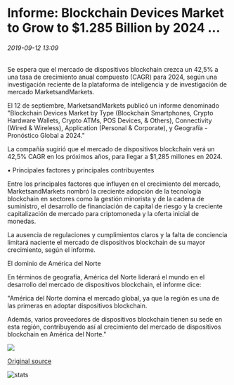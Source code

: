 # Informe: Blockchain Devices Market to Grow to $1.285 Billion by 2024 ...

###### 2019-09-12 13:09

Se espera que el mercado de dispositivos blockchain crezca un 42,5% a una tasa de crecimiento anual compuesto (CAGR) para 2024, según una investigación reciente de la plataforma de inteligencia y de investigación de mercado MarketsandMarkets.

El 12 de septiembre, MarketsandMarkets publicó un informe denominado "Blockchain Devices Market by Type (Blockchain Smartphones, Crypto Hardware Wallets, Crypto ATMs, POS Devices, & Others), Connectivity (Wired & Wireless), Application (Personal & Corporate), y Geografía - Pronóstico Global a 2024."

La compañía sugirió que el mercado de dispositivos blockchain verá un 42,5% CAGR en los próximos años, para llegar a $1,285 millones en 2024.

• Principales factores y principales contribuyentes

Entre los principales factores que influyen en el crecimiento del mercado, MarketsandMarkets nombró la creciente adopción de la tecnología blockchain en sectores como la gestión minorista y de la cadena de suministro, el desarrollo de financiación de capital de riesgo y la creciente capitalización de mercado para criptomoneda y la oferta inicial de monedas.

La ausencia de regulaciones y cumplimientos claros y la falta de conciencia limitará naciente el mercado de dispositivos blockchain de su mayor crecimiento, según el informe.

El dominio de América del Norte

En términos de geografía, América del Norte liderará el mundo en el desarrollo del mercado de dispositivos blockchain, el informe dice:

"América del Norte domina el mercado global, ya que la región es una de las primeras en adoptar dispositivos blockchain.

Además, varios proveedores de dispositivos blockchain tienen su sede en esta región, contribuyendo así al crecimiento del mercado de dispositivos blockchain en América del Norte."

![](https://s3.cointelegraph.com/storage/uploads/view/807c99016a4fca77ac3449b34f86544c.jpg)

[Original source](https://cointelegraph.com/news/report-blockchain-devices-market-to-grow-to-1285-billion-by-2024)

![stats](https://c.statcounter.com/11760860/0/a89fa40b/1/ "stats")